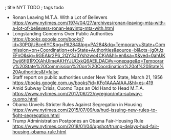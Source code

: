 ; title NYT TODO
; tags todo

- Ronan Leaving M.T.A. With a Lot of Believers https://www.nytimes.com/1974/04/27/archives/ronan-leaving-mta-with-a-lot-of-believers-ronan-leavintg-mta-with.html
- Longstanding Concerns Over Public Authorities https://books.google.com/books?id=30POjUBce6YC&pg=PA284&lpg=PA284&dq=Temporary+State+Commission+on+Coordination+of+State+Authorities&source=bl&ots=jg0tJzEFnO&sig=9GEAkr2P6_2QY3J3Yshzwo4CKjA&hl=en&sa=X&ved=0ahUKEwjj6fj91PXXAhUlmeAKHYJUCxkQ6AEILDAC#v=onepage&q=Temporary%20State%20Commission%20on%20Coordination%20of%20State%20Authorities&f=false
- Staff report on public authorities under New York State, March 21, 1956 https://books.google.com.uy/books?id=KFo1AAAAIAAJ&hl=es-419
- Amid Subway Crisis, Cuomo Taps an Old Hand to Head M.T.A. https://www.nytimes.com/2017/06/22/nyregion/mta-subway-cuomo.html
- Obama Unveils Stricter Rules Against Segregation in Housing https://www.nytimes.com/2015/07/09/us/hud-issuing-new-rules-to-fight-segregation.html
- Trump Administration Postpones an Obama Fair-Housing Rule https://www.nytimes.com/2018/01/04/upshot/trump-delays-hud-fair-housing-obama-rule.html

